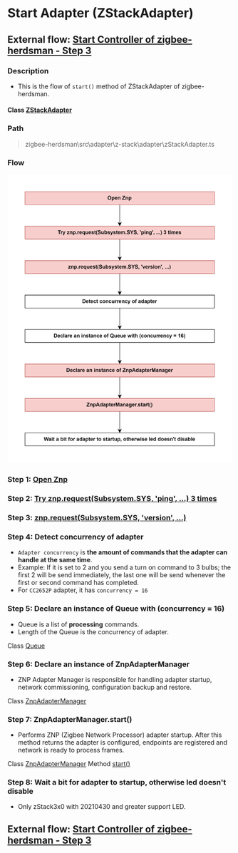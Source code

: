 # Start Adapter (ZStackAdapter) 

## External flow: [Start Controller of zigbee-herdsman - Step 3](5_3_4_start_controller_of_zigbee-herdsman.md#step-3-start-adapter-zstackadapter)

### Description
- This is the flow of `start()` method of ZStackAdapter of zigbee-herdsman.
  
#### Class [ZStackAdapter](...)

### Path
> zigbee-herdsman\src\adapter\z-stack\adapter\zStackAdapter.ts

### Flow

<img src="../images/5_3_4_3_start_adapter_(zstackadapter).png" width="550"/>

### Step 1: [Open Znp](5_3_4_3_1_open_znp.md)

### Step 2: [Try znp.request(Subsystem.SYS, 'ping', ...) 3 times](5_3_4_3_2_try_znp.request(subsystem.sys%2C_'ping'%2C_...)_3_times.md)

### Step 3: [znp.request(Subsystem.SYS, 'version', ...)](5_3_4_3_3_znp.request(subsystem.sys%2C_'version'%2C_...).md)

### Step 4: Detect concurrency of adapter
- `Adapter concurrency` is **the amount of commands that the adapter can handle at the same time**.
- Example: If it is set to 2 and you send a turn on command to 3 bulbs; the first 2 will be send immediately, the last one will be send whenever the first or second command has completed.
- For `CC2652P` adapter, it has `concurrency = 16`

### Step 5: Declare an instance of Queue with (concurrency = 16)
- Queue is a list of **processing** commands.
- Length of the Queue is the concurrency of adapter.
  
Class [Queue]()

### Step 6: Declare an instance of ZnpAdapterManager
- ZNP Adapter Manager is responsible for handling adapter startup, network commissioning, configuration backup and restore.

Class [ZnpAdapterManager]()

### Step 7: ZnpAdapterManager.start()
- Performs ZNP (Zigbee Network Processor) adapter startup. After this method returns the adapter is configured, endpoints are registered and network is ready to process frames.

Class [ZnpAdapterManager]()
Method [start()]()

### Step 8: Wait a bit for adapter to startup, otherwise led doesn't disable
- Only zStack3x0 with 20210430 and greater support LED.

## External flow: [Start Controller of zigbee-herdsman - Step 3](5_3_4_start_controller_of_zigbee-herdsman.md#step-3-start-adapter-zstackadapter)
